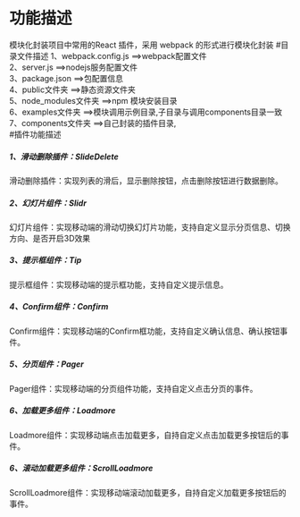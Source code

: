 # 功能描述
模块化封装项目中常用的React 插件，采用 webpack 的形式进行模块化封装
#目录文件描述
1、webpack.config.js  ==>webpack配置文件<br />
2、server.js          ==>nodejs服务配置文件<br />
3、package.json       ==>包配置信息<br />
4、public文件夹       ==>静态资源文件夹 <br />
5、node_modules文件夹 ==>npm 模块安装目录<br />
6、examples文件夹     ==>模块调用示例目录,子目录与调用components目录一致<br />
7、components文件夹   ==>自己封装的插件目录,<br />
#插件功能描述
<h5>1、滑动删除插件：SlideDelete</h5>
<p>滑动删除插件：实现列表的滑后，显示删除按钮，点击删除按钮进行数据删除。<p>
<h5>2、幻灯片组件：Slidr</h5>
<p>幻灯片组件：实现移动端的滑动切换幻灯片功能，支持自定义显示分页信息、切换方向、是否开启3D效果<p>
<h5>3、提示框组件：Tip</h5>
<p>提示框组件：实现移动端的提示框功能，支持自定义提示信息。<p>
<h5>4、Confirm组件：Confirm</h5>
<p>Confirm组件：实现移动端的Confirm框功能，支持自定义确认信息、确认按钮事件。<p>
<h5>5、分页组件：Pager</h5>
<p>Pager组件：实现移动端的分页组件功能，支持自定义点击分页的事件。<p>
<h5>6、加载更多组件：Loadmore</h5>
<p>Loadmore组件：实现移动端点击加载更多，自持自定义点击加载更多按钮后的事件。<p>
<h5>6、滚动加载更多组件：ScrollLoadmore</h5>
<p>ScrollLoadmore组件：实现移动端滚动加载更多，自持自定义加载更多按钮后的事件。<p>
